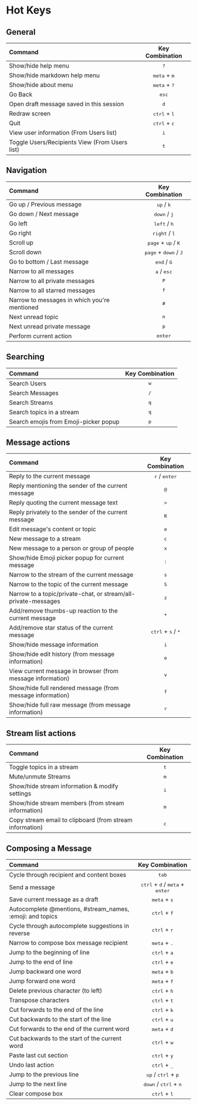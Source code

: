 <!--- Generated automatically by tools/generate_hotkeys.py -->
<!--- Do not modify -->

# Hot Keys
## General
|Command|Key Combination|
| :--- | :---: |
|Show/hide help menu|<kbd>?</kbd>|
|Show/hide markdown help menu|<kbd>meta</kbd> + <kbd>m</kbd>|
|Show/hide about menu|<kbd>meta</kbd> + <kbd>?</kbd>|
|Go Back|<kbd>esc</kbd>|
|Open draft message saved in this session|<kbd>d</kbd>|
|Redraw screen|<kbd>ctrl</kbd> + <kbd>l</kbd>|
|Quit|<kbd>ctrl</kbd> + <kbd>c</kbd>|
|View user information (From Users list)|<kbd>i</kbd>|
|Toggle Users/Recipients View (From Users list)|<kbd>t</kbd>|

## Navigation
|Command|Key Combination|
| :--- | :---: |
|Go up / Previous message|<kbd>up</kbd> / <kbd>k</kbd>|
|Go down / Next message|<kbd>down</kbd> / <kbd>j</kbd>|
|Go left|<kbd>left</kbd> / <kbd>h</kbd>|
|Go right|<kbd>right</kbd> / <kbd>l</kbd>|
|Scroll up|<kbd>page</kbd> + <kbd>up</kbd> / <kbd>K</kbd>|
|Scroll down|<kbd>page</kbd> + <kbd>down</kbd> / <kbd>J</kbd>|
|Go to bottom / Last message|<kbd>end</kbd> / <kbd>G</kbd>|
|Narrow to all messages|<kbd>a</kbd> / <kbd>esc</kbd>|
|Narrow to all private messages|<kbd>P</kbd>|
|Narrow to all starred messages|<kbd>f</kbd>|
|Narrow to messages in which you're mentioned|<kbd>#</kbd>|
|Next unread topic|<kbd>n</kbd>|
|Next unread private message|<kbd>p</kbd>|
|Perform current action|<kbd>enter</kbd>|

## Searching
|Command|Key Combination|
| :--- | :---: |
|Search Users|<kbd>w</kbd>|
|Search Messages|<kbd>/</kbd>|
|Search Streams|<kbd>q</kbd>|
|Search topics in a stream|<kbd>q</kbd>|
|Search emojis from Emoji-picker popup|<kbd>p</kbd>|

## Message actions
|Command|Key Combination|
| :--- | :---: |
|Reply to the current message|<kbd>r</kbd> / <kbd>enter</kbd>|
|Reply mentioning the sender of the current message|<kbd>@</kbd>|
|Reply quoting the current message text|<kbd>></kbd>|
|Reply privately to the sender of the current message|<kbd>R</kbd>|
|Edit message's content or topic|<kbd>e</kbd>|
|New message to a stream|<kbd>c</kbd>|
|New message to a person or group of people|<kbd>x</kbd>|
|Show/hide Emoji picker popup for current message|<kbd>:</kbd>|
|Narrow to the stream of the current message|<kbd>s</kbd>|
|Narrow to the topic of the current message|<kbd>S</kbd>|
|Narrow to a topic/private-chat, or stream/all-private-messages|<kbd>z</kbd>|
|Add/remove thumbs-up reaction to the current message|<kbd>+</kbd>|
|Add/remove star status of the current message|<kbd>ctrl</kbd> + <kbd>s</kbd> / <kbd>*</kbd>|
|Show/hide message information|<kbd>i</kbd>|
|Show/hide edit history (from message information)|<kbd>e</kbd>|
|View current message in browser (from message information)|<kbd>v</kbd>|
|Show/hide full rendered message (from message information)|<kbd>f</kbd>|
|Show/hide full raw message (from message information)|<kbd>r</kbd>|

## Stream list actions
|Command|Key Combination|
| :--- | :---: |
|Toggle topics in a stream|<kbd>t</kbd>|
|Mute/unmute Streams|<kbd>m</kbd>|
|Show/hide stream information & modify settings|<kbd>i</kbd>|
|Show/hide stream members (from stream information)|<kbd>m</kbd>|
|Copy stream email to clipboard (from stream information)|<kbd>c</kbd>|

## Composing a Message
|Command|Key Combination|
| :--- | :---: |
|Cycle through recipient and content boxes|<kbd>tab</kbd>|
|Send a message|<kbd>ctrl</kbd> + <kbd>d</kbd> / <kbd>meta</kbd> + <kbd>enter</kbd>|
|Save current message as a draft|<kbd>meta</kbd> + <kbd>s</kbd>|
|Autocomplete @mentions, #stream_names, :emoji: and topics|<kbd>ctrl</kbd> + <kbd>f</kbd>|
|Cycle through autocomplete suggestions in reverse|<kbd>ctrl</kbd> + <kbd>r</kbd>|
|Narrow to compose box message recipient|<kbd>meta</kbd> + <kbd>.</kbd>|
|Jump to the beginning of line|<kbd>ctrl</kbd> + <kbd>a</kbd>|
|Jump to the end of line|<kbd>ctrl</kbd> + <kbd>e</kbd>|
|Jump backward one word|<kbd>meta</kbd> + <kbd>b</kbd>|
|Jump forward one word|<kbd>meta</kbd> + <kbd>f</kbd>|
|Delete previous character (to left)|<kbd>ctrl</kbd> + <kbd>h</kbd>|
|Transpose characters|<kbd>ctrl</kbd> + <kbd>t</kbd>|
|Cut forwards to the end of the line|<kbd>ctrl</kbd> + <kbd>k</kbd>|
|Cut backwards to the start of the line|<kbd>ctrl</kbd> + <kbd>u</kbd>|
|Cut forwards to the end of the current word|<kbd>meta</kbd> + <kbd>d</kbd>|
|Cut backwards to the start of the current word|<kbd>ctrl</kbd> + <kbd>w</kbd>|
|Paste last cut section|<kbd>ctrl</kbd> + <kbd>y</kbd>|
|Undo last action|<kbd>ctrl</kbd> + <kbd>_</kbd>|
|Jump to the previous line|<kbd>up</kbd> / <kbd>ctrl</kbd> + <kbd>p</kbd>|
|Jump to the next line|<kbd>down</kbd> / <kbd>ctrl</kbd> + <kbd>n</kbd>|
|Clear compose box|<kbd>ctrl</kbd> + <kbd>l</kbd>|

